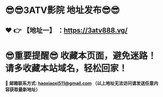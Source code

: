
:sunglasses::sunglasses:3ATV影院 地址发布:sunglasses::sunglasses:
==
:heart: :point_right: 【地址一】 ：https://3atv888.vg/
------
:sunglasses:重要提醒:sunglasses: 收藏本页面，避免迷路！请多收藏本站域名，轻松回家！
==

:e-mail: __邮箱联系方式: haoxiaoxi511@gmail.com （以上地址无法访问请发送任意内容获取最新地址）__
